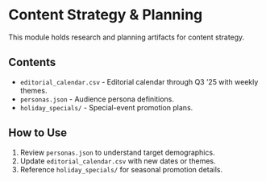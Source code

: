 # Content Strategy & Planning

This module holds research and planning artifacts for content strategy.

## Contents
- `editorial_calendar.csv` - Editorial calendar through Q3 ’25 with weekly themes.
- `personas.json` - Audience persona definitions.
- `holiday_specials/` - Special-event promotion plans.

## How to Use
1. Review `personas.json` to understand target demographics.
2. Update `editorial_calendar.csv` with new dates or themes.
3. Reference `holiday_specials/` for seasonal promotion details.
